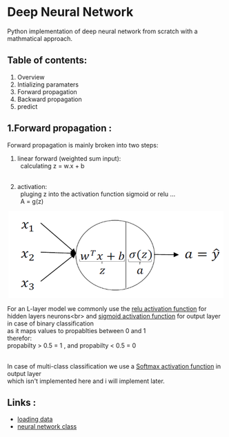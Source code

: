 # Deep Neural Network
Python implementation of deep neural network  from scratch with a mathmatical approach.

## Table of contents:
1. Overview
2. Intializing paramaters
3. Forward propagation
4. Backward propagation
5. predict

## 1.Forward propagation :
Forward propagation is mainly broken into two steps:
1. linear forward (weighted sum input):<br>
    &ensp;calculating z = w.x + b<br><br>

2. activation:<br>
   &ensp;pluging z into the activation function sigmoid or relu ...<br>
    &ensp;A = g(z)<br>

<p align='center'>
<img src="Images/forward-prop2.png" width="500" height="200"> 
</p>

For an L-layer model we commonly use the [relu activation function](https://en.wikipedia.org/wiki/Rectifier_(neural_networks)) for hidden layers neurons<br>
and [sigmoid activation function](https://en.wikipedia.org/wiki/Activation_function) for output layer in case of binary classification<br>
as it maps values to propablties between 0 and 1<br>
therefor: <br>
propabilty \> 0.5 = 1 , and propabilty \< 0.5 = 0<br><br>

In case of multi-class classification we use a [Softmax activation function](https://en.wikipedia.org/wiki/Softmax_function) in output layer<br>
which isn't implemented here and i will implement later.<br>

## Links :
* [loading data](https://github.com/Shehab-Mahmoud/DeepNeuralNetwork/blob/main/load_data.py)
* [neural network class](https://github.com/Shehab-Mahmoud/DeepNeuralNetwork/blob/main/DNN.py)